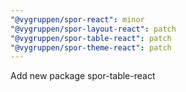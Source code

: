 ```yaml
---
"@vygruppen/spor-react": minor
"@vygruppen/spor-layout-react": patch
"@vygruppen/spor-table-react": patch
"@vygruppen/spor-theme-react": patch
---
```


Add new package spor-table-react
